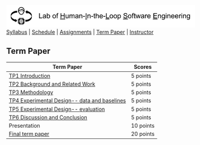 [<img width=900 src="../img/title.png?raw=yes">](../README.md)   
[Syllabus](../README.md) |
[Schedule](../schedule.md) |
[Assignments](../assignments/README.md) |
[Term Paper](README.md) |
[Instructor](http://zhe-yu.github.io) 

## Term Paper
 | Term Paper | Scores |
 |------------|--------|
 | [TP1 Introduction](TP1.md)   | 5 points |
 | [TP2 Background and Related Work](TP2.md) | 5 points | 
 | [TP3 Methodology](TP3.md) | 5 points | 
 | [TP4 Experimental Design-- data and baselines](TP4.md) | 5 points | 
 | [TP5 Experimental Design-- evaluation](TP5.md) | 5 points | 
 | [TP6 Discussion and Conclusion](TP6.md) | 5 points | 
 | Presentation | 10 points | 
 | [Final term paper](TPF.md) | 20 points | 

